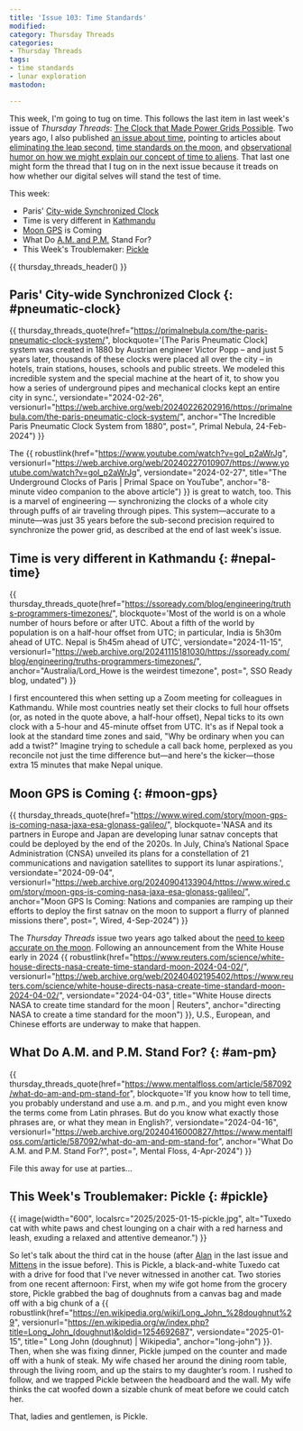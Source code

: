 ```yaml
---
title: 'Issue 103: Time Standards'
modified: 
category: Thursday Threads
categories:
- Thursday Threads
tags:
- time standards
- lunar exploration
mastodon:

---
```

This week, I'm going to tug on time. 
This follows the last item in last week's issue of _Thursday Threads_:  [The Clock that Made Power Grids Possible]({filename}2025-01-09-issue-102-electricity-infrastructure#grid-clock). 
Two years ago, I also published [an issue about time]({filename}2023-02-02-issue-98-time-standards), pointing to articles about [eliminating the leap second]({filename}2023-02-02-issue-98-time-standards#leap-second), [time standards on the moon]({filename}2023-02-02-issue-98-time-standards#moon-time), and [observational humor on how we might explain our concept of time to aliens]({filename}2023-02-02-issue-98-time-standards#aliens).
That last one might form the thread that I tug on in the next issue because it treads on how whether our digital selves will stand the test of time.


This week:

- Paris' [City-wide Synchronized Clock]({filename}#pneumatic-clock)
- Time is very different in [Kathmandu]({filename}#nepal-time)
- [Moon GPS]({filename}#moon-gps) is Coming
- What Do [A.M. and P.M.]({filename}#am-pm) Stand For?
- This Week's Troublemaker: [Pickle]({filename}#pickle)

{{ thursday_threads_header() }}

## Paris' City-wide Synchronized Clock {: #pneumatic-clock}
{{ thursday_threads_quote(href="https://primalnebula.com/the-paris-pneumatic-clock-system/",
 blockquote='[The Paris Pneumatic Clock] system was created in 1880 by Austrian engineer Victor Popp – and just 5 years later, thousands of these clocks were placed all over the city – in hotels, train stations, houses, schools and public streets. We modeled this incredible system and the special machine at the heart of it, to show you how a series of underground pipes and mechanical clocks kept an entire city in sync.',
 versiondate="2024-02-26",
 versionurl="https://web.archive.org/web/20240226202916/https://primalnebula.com/the-paris-pneumatic-clock-system/",
 anchor="The Incredible Paris Pneumatic Clock System from 1880",
 post=", Primal Nebula, 24-Feb-2024") }}

The {{ robustlink(href="https://www.youtube.com/watch?v=gol_p2aWrJg", versionurl="https://web.archive.org/web/20240227010907/https://www.youtube.com/watch?v=gol_p2aWrJg", versiondate="2024-02-27", title="The Underground Clocks of Paris | Primal Space on YouTube", anchor="8-minute video companion to the above article") }} is great to watch, too. 
This is a marvel of engineering — synchronizing the clocks of a whole city through puffs of air traveling through pipes. 
This system—accurate to a minute—was just 35 years before the sub-second precision required to synchronize the power grid, as described at the end of last week's issue.


## Time is very different in Kathmandu {: #nepal-time}
{{ thursday_threads_quote(href="https://ssoready.com/blog/engineering/truths-programmers-timezones/",
 blockquote='Most of the world is on a whole number of hours before or after UTC. About a fifth of the world by population is on a half-hour offset from UTC; in particular, India is 5h30m ahead of UTC. Nepal is 5h45m ahead of UTC',
 versiondate="2024-11-15",
 versionurl="https://web.archive.org/20241115181030/https://ssoready.com/blog/engineering/truths-programmers-timezones/",
 anchor="Australia/Lord_Howe is the weirdest timezone",
 post=", SSO Ready blog, undated") }}

I first encountered this when setting up a Zoom meeting for colleagues in Kathmandu. 
While most countries neatly set their clocks to full hour offsets (or, as noted in the quote above, a half-hour offset), Nepal ticks to its own clock with a 5-hour and 45-minute offset from UTC. 
It's as if Nepal took a look at the standard time zones and said, "Why be ordinary when you can add a twist?"
Imagine trying to schedule a call back home, perplexed as you reconcile not just the time difference but—and here's the kicker—those extra 15 minutes that make Nepal unique. 

## Moon GPS is Coming {: #moon-gps}
{{ thursday_threads_quote(href="https://www.wired.com/story/moon-gps-is-coming-nasa-jaxa-esa-glonass-galileo/",
 blockquote='NASA and its partners in Europe and Japan are developing lunar satnav concepts that could be deployed by the end of the 2020s. In July, China’s National Space Administration (CNSA) unveiled its plans for a constellation of 21 communications and navigation satellites to support its lunar aspirations.',
 versiondate="2024-09-04",
 versionurl="https://web.archive.org/20240904133904/https://www.wired.com/story/moon-gps-is-coming-nasa-jaxa-esa-glonass-galileo/",
 anchor="Moon GPS Is Coming: Nations and companies are ramping up their efforts to deploy the first satnav on the moon to support a flurry of planned missions there",
 post=", Wired, 4-Sep-2024") }}

The _Thursday Threads_ issue two years ago talked about the [need to keep accurate on the moon]({filename}2023-02-02-issue-98-time-standards#moon-time). 
Following an announcement from the White House early in 2024 {{ robustlink(href="https://www.reuters.com/science/white-house-directs-nasa-create-time-standard-moon-2024-04-02/", versionurl="https://web.archive.org/web/20240402195402/https://www.reuters.com/science/white-house-directs-nasa-create-time-standard-moon-2024-04-02/", versiondate="2024-04-03", title="White House directs NASA to create time standard for the moon | Reuters", anchor="directing NASA to create a time standard for the moon") }}, U.S., European, and Chinese efforts are underway to make that happen. 

## What Do A.M. and P.M. Stand For? {: #am-pm}
{{ thursday_threads_quote(href="https://www.mentalfloss.com/article/587092/what-do-am-and-pm-stand-for",
 blockquote='If you know how to tell time, you probably understand and use a.m. and p.m., and you might even know the terms come from Latin phrases. But do you know what exactly those phrases are, or what they mean in English?',
 versiondate="2024-04-16",
 versionurl="https://web.archive.org/20240416000827/https://www.mentalfloss.com/article/587092/what-do-am-and-pm-stand-for",
 anchor="What Do A.M. and P.M. Stand For?",
 post=", Mental Floss, 4-Apr-2024") }}
 
File this away for use at parties... 


## This Week's Troublemaker: Pickle {: #pickle}

{{ image(width="600", localsrc="2025/2025-01-15-pickle.jpg", alt="Tuxedo cat with white paws and chest lounging on a chair with a red harness and leash, exuding a relaxed and attentive demeanor.") }} 

So let's talk about the third cat in the house (after [Alan]({filename}2025-01-09-issue-102-electricity-infrastructure#alan-keyboard) in the last issue and [Mittens]({filename}2025-01-02-issue-101-data-centers#mittens-food-box) in the issue before). 
This is Pickle, a black-and-white Tuxedo cat with a drive for food that I've never witnessed in another cat. 
Two stories from one recent afternoon:
First, when my wife got home from the grocery store, Pickle grabbed the bag of doughnuts from a canvas bag and made off with a big chunk of a {{ robustlink(href="https://en.wikipedia.org/wiki/Long_John_%28doughnut%29", versionurl="https://en.wikipedia.org/w/index.php?title=Long_John_(doughnut)&oldid=1254692687", versiondate="2025-01-15", title="
Long John (doughnut) | Wikipedia", anchor="long-john") }}. 
Then, when she was fixing dinner, Pickle jumped on the counter and made off with a hunk of steak. 
My wife chased her around the dining room table, through the living room, and up the stairs to my daughter’s room. 
I rushed to follow, and we trapped Pickle between the headboard and the wall. 
My wife thinks the cat woofed down a sizable chunk of meat before we could catch her. 

That, ladies and gentlemen, is Pickle.










